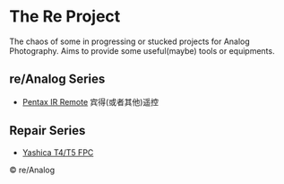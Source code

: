 # The Re Project

The chaos of some in progressing or stucked projects for Analog Photography.
Aims to provide some useful(maybe) tools or equipments.

## re/Analog Series

* [Pentax IR Remote](projects/pentax-ir-remote.md) 宾得(或者其他)遥控


## Repair Series

* [Yashica T4/T5 FPC](projects/yashica-t4-lens-fpc.md)


&copy; re/Analog